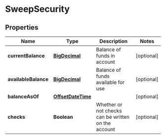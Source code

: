 # SweepSecurity

## Properties
Name | Type | Description | Notes
------------ | ------------- | ------------- | -------------
**currentBalance** | [**BigDecimal**](BigDecimal.md) | Balance of funds in account |  [optional]
**availableBalance** | [**BigDecimal**](BigDecimal.md) | Balance of funds available for use |  [optional]
**balanceAsOf** | [**OffsetDateTime**](OffsetDateTime.md) |  |  [optional]
**checks** | **Boolean** | Whether or not checks can be written on the account |  [optional]
